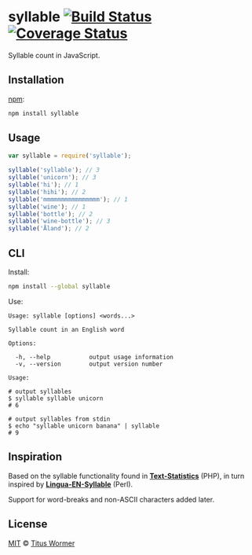 # syllable [![Build Status][travis-badge]][travis] [![Coverage Status][codecov-badge]][codecov]

Syllable count in JavaScript.

## Installation

[npm][]:

```bash
npm install syllable
```

## Usage

```javascript
var syllable = require('syllable');

syllable('syllable'); // 3
syllable('unicorn'); // 3
syllable('hi'); // 1
syllable('hihi'); // 2
syllable('mmmmmmmmmmmmmmmm'); // 1
syllable('wine'); // 1
syllable('bottle'); // 2
syllable('wine-bottle'); // 3
syllable('Åland'); // 2
```

## CLI

Install:

```bash
npm install --global syllable
```

Use:

```text
Usage: syllable [options] <words...>

Syllable count in an English word

Options:

  -h, --help           output usage information
  -v, --version        output version number

Usage:

# output syllables
$ syllable syllable unicorn
# 6

# output syllables from stdin
$ echo "syllable unicorn banana" | syllable
# 9
```

## Inspiration

Based on the syllable functionality found in [**Text-Statistics**][stats]
(PHP), in turn inspired by [**Lingua-EN-Syllable**][lingua] (Perl).

Support for word-breaks and non-ASCII characters added later.

## License

[MIT][license] © [Titus Wormer][author]

<!-- Definitions -->

[travis-badge]: https://img.shields.io/travis/words/syllable.svg

[travis]: https://travis-ci.org/words/syllable

[codecov-badge]: https://img.shields.io/codecov/c/github/words/syllable.svg

[codecov]: https://codecov.io/github/words/syllable

[npm]: https://docs.npmjs.com/cli/install

[license]: license

[author]: http://wooorm.com

[stats]: https://github.com/DaveChild/Text-Statistics

[lingua]: http://search.cpan.org/~gregfast/Lingua-EN-Syllable-0.251
